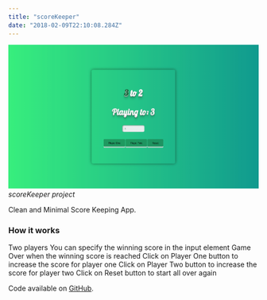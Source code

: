 ```yaml
---
title: "scoreKeeper"
date: "2018-02-09T22:10:08.284Z"
---
```


![scoreKeeper project](1.png)
_scoreKeeper project_

Clean and Minimal Score Keeping App.

### How it works

Two players
You can specify the winning score in the input element
Game Over when the winning score is reached
Click on Player One button to increase the score for player one
Click on Player Two button to increase the score for player two
Click on Reset button to start all over again

Code available on [GitHub](https://github.com/eneax/scoreKeeper).
